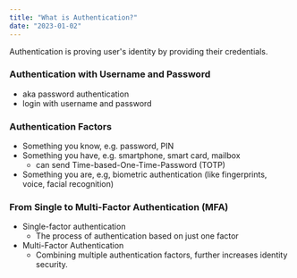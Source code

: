 ```yaml
---
title: "What is Authentication?"
date: "2023-01-02"
---
```


Authentication is proving user's identity by providing their credentials.

### Authentication with Username and Password

- aka password authentication
- login with username and password

### Authentication Factors

- Something you know, e.g. password, PIN
- Something you have, e.g. smartphone, smart card, mailbox
  - can send Time-based-One-Time-Password (TOTP)
- Something you are, e.g, biometric authentication (like fingerprints, voice, facial recognition)

### From Single to Multi-Factor Authentication (MFA)

- Single-factor authentication
  - The process of authentication based on just one factor
- Multi-Factor Authentication
  - Combining multiple authentication factors, further increases identity security.
